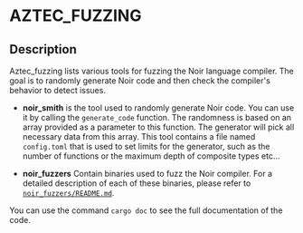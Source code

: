 # AZTEC_FUZZING

## Description
Aztec_fuzzing lists various tools for fuzzing the Noir language compiler.
The goal is to randomly generate Noir code and then check the compiler's behavior to detect issues.

- **noir_smith** is the tool used to randomly generate Noir code. You can use it by calling the `generate_code` function. The randomness is based on an array provided as a parameter to this function. The generator will pick all necessary data from this array. This tool contains a file named `config.toml` that is used to set limits for the generator, such as the number of functions or the maximum depth of composite types etc...

- **noir_fuzzers** Contain binaries used to fuzz the Noir compiler. For a detailed description of each of these binaries, please refer to [`noir_fuzzers/README.md`](noir_fuzzers/README.md).

You can use the command `cargo doc` to see the full documentation of the code.